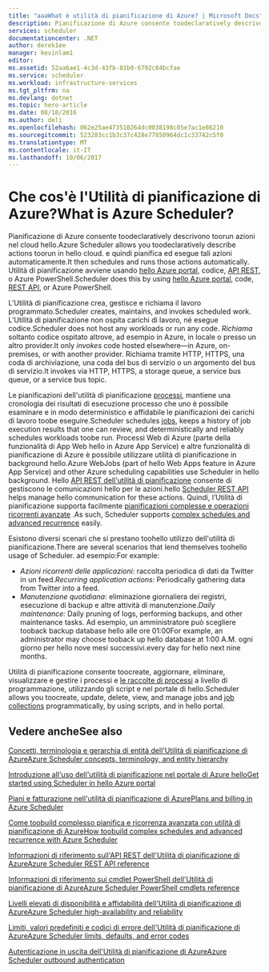 ```yaml
---
title: "aaaWhat è utilità di pianificazione di Azure? | Microsoft Docs"
description: Pianificazione di Azure consente toodeclaratively descrivono toorun azioni nel cloud hello. e quindi pianifica ed esegue tali azioni automaticamente.
services: scheduler
documentationcenter: .NET
author: derek1ee
manager: kevinlam1
editor: 
ms.assetid: 52aa6ae1-4c3d-43fb-81b0-6792c84bcfae
ms.service: scheduler
ms.workload: infrastructure-services
ms.tgt_pltfrm: na
ms.devlang: dotnet
ms.topic: hero-article
ms.date: 08/18/2016
ms.author: deli
ms.openlocfilehash: 062e25ae473510264dc0038198c05e7ac1e86210
ms.sourcegitcommit: 523283cc1b3c37c428e77850964dc1c33742c5f0
ms.translationtype: MT
ms.contentlocale: it-IT
ms.lasthandoff: 10/06/2017
---
```

# <a name="what-is-azure-scheduler"></a><span data-ttu-id="65dd4-105">Che cos'è l'Utilità di pianificazione di Azure?</span><span class="sxs-lookup"><span data-stu-id="65dd4-105">What is Azure Scheduler?</span></span>
<span data-ttu-id="65dd4-106">Pianificazione di Azure consente toodeclaratively descrivono toorun azioni nel cloud hello.</span><span class="sxs-lookup"><span data-stu-id="65dd4-106">Azure Scheduler allows you toodeclaratively describe actions toorun in hello cloud.</span></span> <span data-ttu-id="65dd4-107">e quindi pianifica ed esegue tali azioni automaticamente.</span><span class="sxs-lookup"><span data-stu-id="65dd4-107">It then schedules and runs those actions automatically.</span></span>  <span data-ttu-id="65dd4-108">Utilità di pianificazione avviene usando [hello Azure portal](scheduler-get-started-portal.md), codice, [API REST](https://msdn.microsoft.com/library/mt629143.aspx), o Azure PowerShell.</span><span class="sxs-lookup"><span data-stu-id="65dd4-108">Scheduler does this by using [hello Azure portal](scheduler-get-started-portal.md), code, [REST API](https://msdn.microsoft.com/library/mt629143.aspx), or Azure PowerShell.</span></span>

<span data-ttu-id="65dd4-109">L’Utilità di pianificazione crea, gestisce e richiama il lavoro programmato.</span><span class="sxs-lookup"><span data-stu-id="65dd4-109">Scheduler creates, maintains, and invokes scheduled work.</span></span>  <span data-ttu-id="65dd4-110">L’Utilità di pianificazione non ospita carichi di lavoro, né esegue codice.</span><span class="sxs-lookup"><span data-stu-id="65dd4-110">Scheduler does not host any workloads or run any code.</span></span> <span data-ttu-id="65dd4-111">*Richiama* soltanto codice ospitato altrove, ad esempio in Azure, in locale o presso un altro provider.</span><span class="sxs-lookup"><span data-stu-id="65dd4-111">It only *invokes* code hosted elsewhere—in Azure, on-premises, or with another provider.</span></span> <span data-ttu-id="65dd4-112">Richiama tramite HTTP, HTTPS, una coda di archiviazione, una coda del bus di servizio o un argomento del bus di servizio.</span><span class="sxs-lookup"><span data-stu-id="65dd4-112">It invokes via HTTP, HTTPS, a storage queue, a service bus queue, or a service bus topic.</span></span>

<span data-ttu-id="65dd4-113">Le pianificazioni dell'utilità di pianificazione [processi](scheduler-concepts-terms.md), mantiene una cronologia dei risultati di esecuzione processo che uno è possibile esaminare e in modo deterministico e affidabile le pianificazioni dei carichi di lavoro toobe eseguire.</span><span class="sxs-lookup"><span data-stu-id="65dd4-113">Scheduler schedules [jobs](scheduler-concepts-terms.md), keeps a history of job execution results that one can review, and deterministically and reliably schedules workloads toobe run.</span></span> <span data-ttu-id="65dd4-114">Processi Web di Azure (parte della funzionalità di App Web hello in Azure App Service) e altre funzionalità di pianificazione di Azure è possibile utilizzare utilità di pianificazione in background hello.</span><span class="sxs-lookup"><span data-stu-id="65dd4-114">Azure WebJobs (part of hello Web Apps feature in Azure App Service) and other Azure scheduling capabilities use Scheduler in hello background.</span></span> <span data-ttu-id="65dd4-115">Hello [API REST dell'utilità di pianificazione](https://msdn.microsoft.com/library/mt629143.aspx) consente di gestiscono le comunicazioni hello per le azioni.</span><span class="sxs-lookup"><span data-stu-id="65dd4-115">hello [Scheduler REST API](https://msdn.microsoft.com/library/mt629143.aspx) helps manage hello communication for these actions.</span></span> <span data-ttu-id="65dd4-116">Quindi, l’Utilità di pianificazione supporta facilmente [pianificazioni complesse e operazioni ricorrenti avanzate](scheduler-advanced-complexity.md) .</span><span class="sxs-lookup"><span data-stu-id="65dd4-116">As such, Scheduler supports [complex schedules and advanced recurrence](scheduler-advanced-complexity.md) easily.</span></span>

<span data-ttu-id="65dd4-117">Esistono diversi scenari che si prestano toohello utilizzo dell'utilità di pianificazione.</span><span class="sxs-lookup"><span data-stu-id="65dd4-117">There are several scenarios that lend themselves toohello usage of Scheduler.</span></span> <span data-ttu-id="65dd4-118">ad esempio:</span><span class="sxs-lookup"><span data-stu-id="65dd4-118">For example:</span></span>

* <span data-ttu-id="65dd4-119">*Azioni ricorrenti delle applicazioni*: raccolta periodica di dati da Twitter in un feed.</span><span class="sxs-lookup"><span data-stu-id="65dd4-119">*Recurring application actions:* Periodically gathering data from Twitter into a feed.</span></span>
* <span data-ttu-id="65dd4-120">*Manutenzione quotidiana*: eliminazione giornaliera dei registri, esecuzione di backup e altre attività di manutenzione.</span><span class="sxs-lookup"><span data-stu-id="65dd4-120">*Daily maintenance:* Daily pruning of logs, performing backups, and other maintenance tasks.</span></span> <span data-ttu-id="65dd4-121">Ad esempio, un amministratore può scegliere tooback backup database hello alle ore 01:00</span><span class="sxs-lookup"><span data-stu-id="65dd4-121">For example, an administrator may choose tooback up hello database at 1:00 A.M.</span></span> <span data-ttu-id="65dd4-122">ogni giorno per hello nove mesi successivi.</span><span class="sxs-lookup"><span data-stu-id="65dd4-122">every day for hello next nine months.</span></span>

<span data-ttu-id="65dd4-123">Utilità di pianificazione consente toocreate, aggiornare, eliminare, visualizzare e gestire i processi e [le raccolte di processi](scheduler-concepts-terms.md) a livello di programmazione, utilizzando gli script e nel portale di hello.</span><span class="sxs-lookup"><span data-stu-id="65dd4-123">Scheduler allows you toocreate, update, delete, view, and manage jobs and [job collections](scheduler-concepts-terms.md) programmatically, by using scripts, and in hello portal.</span></span>

## <a name="see-also"></a><span data-ttu-id="65dd4-124">Vedere anche</span><span class="sxs-lookup"><span data-stu-id="65dd4-124">See also</span></span>
 [<span data-ttu-id="65dd4-125">Concetti, terminologia e gerarchia di entità dell'Utilità di pianificazione di Azure</span><span class="sxs-lookup"><span data-stu-id="65dd4-125">Azure Scheduler concepts, terminology, and entity hierarchy</span></span>](scheduler-concepts-terms.md)

 [<span data-ttu-id="65dd4-126">Introduzione all'uso dell'utilità di pianificazione nel portale di Azure hello</span><span class="sxs-lookup"><span data-stu-id="65dd4-126">Get started using Scheduler in hello Azure portal</span></span>](scheduler-get-started-portal.md)

 [<span data-ttu-id="65dd4-127">Piani e fatturazione nell'utilità di pianificazione di Azure</span><span class="sxs-lookup"><span data-stu-id="65dd4-127">Plans and billing in Azure Scheduler</span></span>](scheduler-plans-billing.md)

 [<span data-ttu-id="65dd4-128">Come toobuild complesso pianifica e ricorrenza avanzata con utilità di pianificazione di Azure</span><span class="sxs-lookup"><span data-stu-id="65dd4-128">How toobuild complex schedules and advanced recurrence with Azure Scheduler</span></span>](scheduler-advanced-complexity.md)

 [<span data-ttu-id="65dd4-129">Informazioni di riferimento sull'API REST dell'Utilità di pianificazione di Azure</span><span class="sxs-lookup"><span data-stu-id="65dd4-129">Azure Scheduler REST API reference</span></span>](https://msdn.microsoft.com/library/mt629143)

 [<span data-ttu-id="65dd4-130">Informazioni di riferimento sui cmdlet PowerShell dell'Utilità di pianificazione di Azure</span><span class="sxs-lookup"><span data-stu-id="65dd4-130">Azure Scheduler PowerShell cmdlets reference</span></span>](scheduler-powershell-reference.md)

 [<span data-ttu-id="65dd4-131">Livelli elevati di disponibilità e affidabilità dell'Utilità di pianificazione di Azure</span><span class="sxs-lookup"><span data-stu-id="65dd4-131">Azure Scheduler high-availability and reliability</span></span>](scheduler-high-availability-reliability.md)

 [<span data-ttu-id="65dd4-132">Limiti, valori predefiniti e codici di errore dell'Utilità di pianificazione di Azure</span><span class="sxs-lookup"><span data-stu-id="65dd4-132">Azure Scheduler limits, defaults, and error codes</span></span>](scheduler-limits-defaults-errors.md)

 [<span data-ttu-id="65dd4-133">Autenticazione in uscita dell'Utilità di pianificazione di Azure</span><span class="sxs-lookup"><span data-stu-id="65dd4-133">Azure Scheduler outbound authentication</span></span>](scheduler-outbound-authentication.md)

